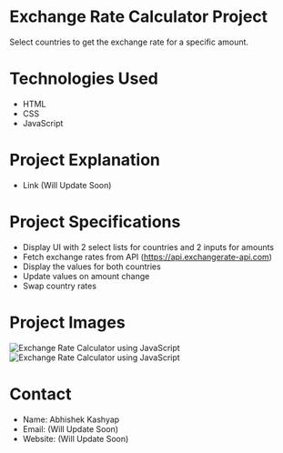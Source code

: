 # Exchange Rate Calculator Project
Select countries to get the exchange rate for a specific amount.

# Technologies Used
- HTML
- CSS
- JavaScript

# Project Explanation
- Link (Will Update Soon)

# Project Specifications
- Display UI with 2 select lists for countries and 2 inputs for amounts
- Fetch exchange rates from API (https://api.exchangerate-api.com)
- Display the values for both countries
- Update values on amount change
- Swap country rates

# Project Images
<img src="https://1.bp.blogspot.com/--xf2DL-TQmI/YKn6B0Z-_fI/AAAAAAAAELA/khi5ncsH7vgUsHbd2s1-0kwgw5_MJaH6wCLcBGAsYHQ/s16000/Calculator%2BImage%2B1.png" alt="Exchange Rate Calculator using JavaScript">

<img src="https://1.bp.blogspot.com/-uYmRXe2bfrg/YKn6Bzm0IeI/AAAAAAAAELE/NbgoSR9CXFM2GELkCaWJGNuKkG8GF90AACLcBGAsYHQ/s16000/Calculator%2BImage%2B2.png" alt="Exchange Rate Calculator using JavaScript">

# Contact
- Name: Abhishek Kashyap
- Email: (Will Update Soon)
- Website: (Will Update Soon)
